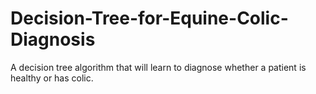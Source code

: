 # Decision-Tree-for-Equine-Colic-Diagnosis
A decision tree algorithm that will learn to diagnose whether a patient is healthy or has colic.
